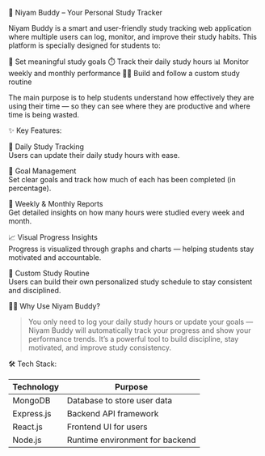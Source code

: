 
🧠 Niyam Buddy – Your Personal Study Tracker

Niyam Buddy is a smart and user-friendly study tracking web application where multiple users can log, monitor, and improve their study habits. This platform is specially designed for students to:

 🎯 Set meaningful study goals
⏱️ Track their daily study hours
 📊 Monitor weekly and monthly performance
 🧘‍♂️ Build and follow a custom study routine

The main purpose is to help students understand how effectively they are using their time — so they can see where they are productive and where time is being wasted.

✨ Key Features:

   🔁   Daily Study Tracking  
  Users can update their daily study hours with ease.

   🎯   Goal Management  
  Set clear goals and track how much of each has been completed (in percentage).

   📅   Weekly & Monthly Reports  
  Get detailed insights on how many hours were studied every week and month.

   📈   Visual Progress Insights  
  Progress is visualized through graphs and charts — helping students stay motivated and accountable.

   📓   Custom Study Routine  
  Users can build their own personalized study schedule to stay consistent and disciplined.


 🧑‍💻 Why Use Niyam Buddy?

> You only need to log your daily study hours or update your goals —
>   Niyam Buddy   will automatically track your progress and show your performance trends.
> It’s a powerful tool to build discipline, stay motivated, and improve study consistency.

 🛠 Tech Stack:

| Technology     | Purpose                         |
| -------------- | ------------------------------- |
|   MongoDB      | Database to store user data     |
|   Express.js   | Backend API framework           |
|   React.js     | Frontend UI for users           |
|   Node.js      | Runtime environment for backend |

